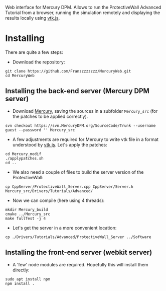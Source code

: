 Web interface for Mercury DPM. Allows to run the ProtectiveWall Advanced Tutorial from a browser, running the simulation remotely and displaying the results locally using [vtk.js](https://kitware.github.io/vtk-js/index.html).

# Installing 

There are quite a few steps:

- Download the repository: 

```
git clone https://github.com/Franzzzzzzzz/MercuryWeb.git
cd MercuryWeb
```
## Installing the back-end server (Mercury DPM server)

- Download [Mercury](http://mercurydpm.org/downloads/Trunk), saving the sources in a subfolder `Mercury_src` (for the patches to be applied correctly).

`svn checkout https://svn.MercuryDPM.org/SourceCode/Trunk --username guest --password '' Mercury_src`

- A few adjustments are required for Mercury to write vtk file in a format understood by [vtk.js](https://kitware.github.io/vtk-js/index.html). Let's apply the patches:

```
cd Mercury_modif
./applypatches.sh
cd ..
```

- We also need a couple of files to build the server version of the ProtectiveWall:

```
cp CppServer/ProtectiveWall_Server.cpp CppServer/Server.h Mercury_src/Drivers/Tutorials/Advanced/
```

- Now we can compile (here using 4 threads):

```
mkdir Mercury_build
cmake ../Mercury_src 
make fullTest -j 4
```

- Let's get the server in a more convenient location:

`cp ./Drivers/Tutorials/Advanced/ProtectiveWall_Server ../Software`

## Installing the front-end server (webkit server)

- A 'few' node modules are required. Hopefully this will install them directly:

```
sudo apt install npm
npm install .
```





